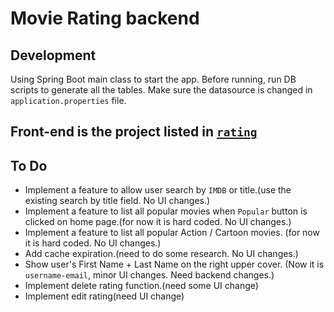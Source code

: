 # Movie Rating backend

## Development 
Using Spring Boot main class to start the app.
Before running, run DB scripts to generate all the tables.
Make sure the datasource is changed in `application.properties` file.

## Front-end is the project listed in [`rating`](https://github.com/AntraJava/movie_rating_front_end)

## To Do
* Implement a feature to allow user search by `IMDB` or title.(use the existing search by title field. No UI changes.)
* Implement a feature to list all popular movies when `Popular` button is clicked on home page.(for now it is hard coded. No UI changes.)
* Implement a feature to list all popular Action / Cartoon movies. (for now it is hard coded. No UI changes.)
* Add cache expiration.(need to do some research. No UI changes.)
* Show user's First Name + Last Name on the right upper cover. (Now it is `username-email`, minor UI changes. Need backend changes.)
* Implement delete rating function.(need some UI change)
* Implement edit rating(need UI change)
